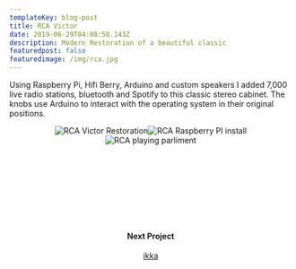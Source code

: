 ```yaml
---
templateKey: blog-post
title: RCA Victor
date: 2019-06-29T04:08:58.143Z
description: Modern Restoration of a beautiful classic
featuredpost: false
featuredimage: /img/rca.jpg
---
```

<span>Using Raspberry Pi, Hifi Berry, Arduino and custom speakers I added 7,000 live radio stations, bluetooth and Spotify to this classic stereo cabinet. The knobs use Arduino to interact with the operating system in their original positions.</span><div style="text-align:center;display: inline-block">![RCA Victor Restoration](/img/rca1.jpg)![RCA Raspberry PI install](/img/rca2.jpg)![RCA playing parliment](/img/rca3.jpg)</div>
<div style="padding:120px 0;text-align:center;">
<h4>Next Project</h4>
<a href="/blog/2019-06-26-ikka">ikka</a>
</div>
